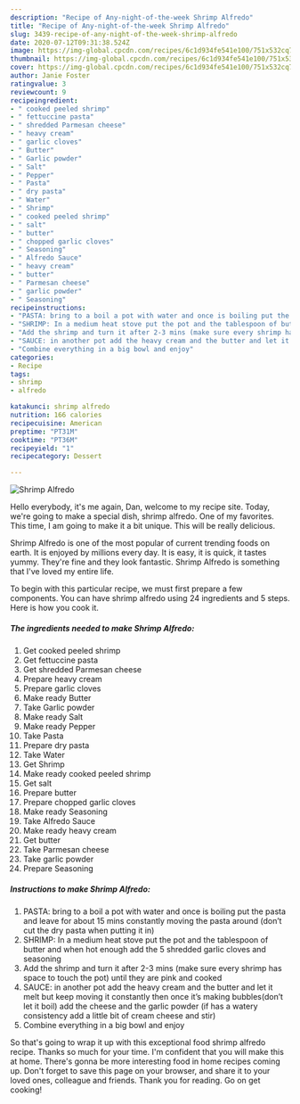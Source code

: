 ```yaml
---
description: "Recipe of Any-night-of-the-week Shrimp Alfredo"
title: "Recipe of Any-night-of-the-week Shrimp Alfredo"
slug: 3439-recipe-of-any-night-of-the-week-shrimp-alfredo
date: 2020-07-12T09:31:38.524Z
image: https://img-global.cpcdn.com/recipes/6c1d934fe541e100/751x532cq70/shrimp-alfredo-recipe-main-photo.jpg
thumbnail: https://img-global.cpcdn.com/recipes/6c1d934fe541e100/751x532cq70/shrimp-alfredo-recipe-main-photo.jpg
cover: https://img-global.cpcdn.com/recipes/6c1d934fe541e100/751x532cq70/shrimp-alfredo-recipe-main-photo.jpg
author: Janie Foster
ratingvalue: 3
reviewcount: 9
recipeingredient:
- " cooked peeled shrimp"
- " fettuccine pasta"
- " shredded Parmesan cheese"
- " heavy cream"
- " garlic cloves"
- " Butter"
- " Garlic powder"
- " Salt"
- " Pepper"
- " Pasta"
- " dry pasta"
- " Water"
- " Shrimp"
- " cooked peeled shrimp"
- " salt"
- " butter"
- " chopped garlic cloves"
- " Seasoning"
- " Alfredo Sauce"
- " heavy cream"
- " butter"
- " Parmesan cheese"
- " garlic powder"
- " Seasoning"
recipeinstructions:
- "PASTA: bring to a boil a pot with water and once is boiling put the pasta and leave for about 15 mins constantly moving the pasta around (don’t cut the dry pasta when putting it in)"
- "SHRIMP: In a medium heat stove put the pot and the tablespoon of butter and when hot enough add the 5 shredded garlic cloves and seasoning"
- "Add the shrimp and turn it after 2-3 mins (make sure every shrimp has space to touch the pot) until they are pink and cooked"
- "SAUCE: in another pot add the heavy cream and the butter and let it melt but keep moving it constantly then once it’s making bubbles(don’t let it boil) add the cheese and the garlic powder (if has a watery consistency add a little bit of cream cheese and stir)"
- "Combine everything in a big bowl and enjoy"
categories:
- Recipe
tags:
- shrimp
- alfredo

katakunci: shrimp alfredo 
nutrition: 166 calories
recipecuisine: American
preptime: "PT31M"
cooktime: "PT36M"
recipeyield: "1"
recipecategory: Dessert

---
```



![Shrimp Alfredo](https://img-global.cpcdn.com/recipes/6c1d934fe541e100/751x532cq70/shrimp-alfredo-recipe-main-photo.jpg)

Hello everybody, it's me again, Dan, welcome to my recipe site. Today, we're going to make a special dish, shrimp alfredo. One of my favorites. This time, I am going to make it a bit unique. This will be really delicious.

Shrimp Alfredo is one of the most popular of current trending foods on earth. It is enjoyed by millions every day. It is easy, it is quick, it tastes yummy. They're fine and they look fantastic. Shrimp Alfredo is something that I've loved my entire life.




To begin with this particular recipe, we must first prepare a few components. You can have shrimp alfredo using 24 ingredients and 5 steps. Here is how you cook it.

<!--inarticleads1-->

##### The ingredients needed to make Shrimp Alfredo:

1. Get  cooked peeled shrimp
1. Get  fettuccine pasta
1. Get  shredded Parmesan cheese
1. Prepare  heavy cream
1. Prepare  garlic cloves
1. Make ready  Butter
1. Take  Garlic powder
1. Make ready  Salt
1. Make ready  Pepper
1. Take  Pasta
1. Prepare  dry pasta
1. Take  Water
1. Get  Shrimp
1. Make ready  cooked peeled shrimp
1. Get  salt
1. Prepare  butter
1. Prepare  chopped garlic cloves
1. Make ready  Seasoning
1. Take  Alfredo Sauce
1. Make ready  heavy cream
1. Get  butter
1. Take  Parmesan cheese
1. Take  garlic powder
1. Prepare  Seasoning




<!--inarticleads2-->

##### Instructions to make Shrimp Alfredo:

1. PASTA: bring to a boil a pot with water and once is boiling put the pasta and leave for about 15 mins constantly moving the pasta around (don’t cut the dry pasta when putting it in)
1. SHRIMP: In a medium heat stove put the pot and the tablespoon of butter and when hot enough add the 5 shredded garlic cloves and seasoning
1. Add the shrimp and turn it after 2-3 mins (make sure every shrimp has space to touch the pot) until they are pink and cooked
1. SAUCE: in another pot add the heavy cream and the butter and let it melt but keep moving it constantly then once it’s making bubbles(don’t let it boil) add the cheese and the garlic powder (if has a watery consistency add a little bit of cream cheese and stir)
1. Combine everything in a big bowl and enjoy




So that's going to wrap it up with this exceptional food shrimp alfredo recipe. Thanks so much for your time. I'm confident that you will make this at home. There's gonna be more interesting food in home recipes coming up. Don't forget to save this page on your browser, and share it to your loved ones, colleague and friends. Thank you for reading. Go on get cooking!
